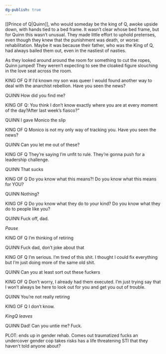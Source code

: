 ```yaml
---
dg-publish: true
---
```

[[Prince of Q|Quinn]], who would someday be the king of Q, awoke upside down, with hands tied to a bed frame. It wasn’t clear whose bed frame, but for Quinn this wasn’t unusual. They made little effort to uphold pretenses, even though they knew that the punishment was death, or worse: rehabilitation. Maybe it was because their father, who was the King of Q, had always bailed them out, even in the nastiest of nasties. 

As they looked around around the room for something to cut the ropes, Quinn jumped! They weren’t expecting to see the cloaked figure slouching in the love seat across the room. 

KING OF Q
If I’d known my son was queer I would found another way to deal with the anarchist rebellion. Have you seen the news?

QUINN
How did you find me?

KING OF Q:
You think I don’t know exactly where you are at every moment of the day?After last week’s fiasco?”   

QUINN
I gave Monico the slip

KING OF Q
Monico is not my only way of tracking you. Have you seen the news?

QUINN
Can you let me out of these?

KING OF Q
They’re saying I’m unfit to rule. They’re gonna push for a leadership challenge.

QUINN
That sucks  

KING OF Q
Do you know what this means?! Do you know what this means for YOU?  

QUINN
Nothing?  

KING OF Q
Do you know what they do to your kind? Do you know what they do to people like you?

QUINN
Fuck off, dad.  

*Pause*

KING OF Q 
I’m thinking of retiring

QUINN
Fuck dad, don’t joke about that  

KING OF Q
I’m serious. I’m tired of this shit. I thought I could fix everything but I’m just doing more of the same old shit.

QUINN
Can you at least sort out these fuckers 

KING OF Q
Don’t worry, I already had them executed. I’m just trying say that I won’t always be here to look out for you and get you out of trouble.

QUINN
You’re not really retiring

KING OF Q
I don’t know.

*KingQ leaves*

QUINN
Dad! Can you untie me? Fuck. 


PLOT:
ends up in gender rehab. Comes out traumatized
fucks an undercover gender cop
takes risks
has a life threatening STI that they haven't told anyone about?
























